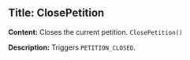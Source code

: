 ## Title: ClosePetition

**Content:**
Closes the current petition.
`ClosePetition()`

**Description:**
Triggers `PETITION_CLOSED`.